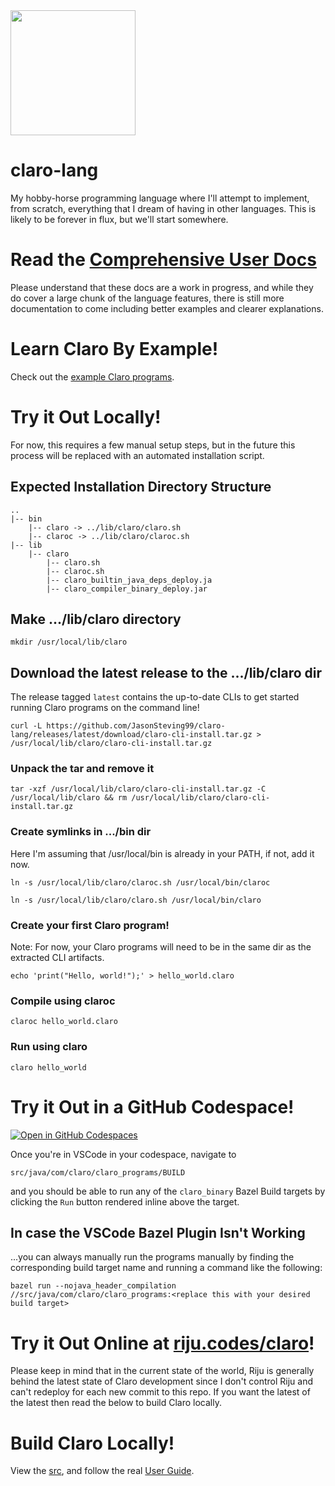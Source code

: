 <div align="left">
  <img src="https://github.com/JasonSteving99/claro-lang/blob/main/logo/ClaroLogoFromArrivalHeptapodOfferWeapon1.jpeg" width=200 height=200>
</div>

# claro-lang

My hobby-horse programming language where I'll attempt to implement, from
scratch, everything that I dream of having in other languages. This is
likely to be forever in flux, but we'll start somewhere.

# Read the [Comprehensive User Docs](https://jasonsteving99.github.io/claro-lang/)
Please understand that these docs are a work in progress, and while they do cover a large chunk of the language features, there is still more documentation to come including better examples and clearer explanations.

# Learn Claro By Example! 
Check out the [example Claro programs](https://github.com/JasonSteving99/claro-lang/tree/main/src/java/com/claro/claro_programs).

# Try it Out Locally!
For now, this requires a few manual setup steps, but in the future this process will be replaced with an automated installation script.
## Expected Installation Directory Structure
```
..
|-- bin
    |-- claro -> ../lib/claro/claro.sh
    |-- claroc -> ../lib/claro/claroc.sh
|-- lib
    |-- claro
        |-- claro.sh
        |-- claroc.sh
        |-- claro_builtin_java_deps_deploy.ja
        |-- claro_compiler_binary_deploy.jar
```
## Make .../lib/claro directory
```
mkdir /usr/local/lib/claro
```
## Download the latest release to the .../lib/claro dir
The release tagged `latest` contains the up-to-date CLIs to get started running Claro programs on the command line! 
```
curl -L https://github.com/JasonSteving99/claro-lang/releases/latest/download/claro-cli-install.tar.gz > /usr/local/lib/claro/claro-cli-install.tar.gz
```
### Unpack the tar and remove it
```
tar -xzf /usr/local/lib/claro/claro-cli-install.tar.gz -C /usr/local/lib/claro && rm /usr/local/lib/claro/claro-cli-install.tar.gz
```
### Create symlinks in .../bin dir
Here I'm assuming that /usr/local/bin is already in your PATH, if not, add it now.
```
ln -s /usr/local/lib/claro/claroc.sh /usr/local/bin/claroc
```
```
ln -s /usr/local/lib/claro/claro.sh /usr/local/bin/claro
```
### Create your first Claro program!
Note: For now, your Claro programs will need to be in the same dir as the extracted CLI artifacts.
```
echo 'print("Hello, world!");' > hello_world.claro
```
### Compile using claroc
```
claroc hello_world.claro
```
### Run using claro
```
claro hello_world
```


# Try it Out in a GitHub Codespace!
[![Open in GitHub Codespaces](https://github.com/codespaces/badge.svg)](https://codespaces.new/JasonSteving99/claro-lang?quickstart=1)

Once you're in VSCode in your codespace, navigate to
```
src/java/com/claro/claro_programs/BUILD
```
and you should be able to run any of the `claro_binary` Bazel Build targets by clicking the `Run` button rendered inline above the target.

## In case the VSCode Bazel Plugin Isn't Working
...you can always manually run the programs manually by finding the corresponding build target name and running a command like the following:
```
bazel run --nojava_header_compilation //src/java/com/claro/claro_programs:<replace this with your desired build target>
```

# Try it Out Online at [riju.codes/claro](https://riju.codes/claro)!
Please keep in mind that in the current state of the world, Riju is generally behind the latest state of Claro development since I don't control Riju and can't redeploy for each new commit to this repo. If you want the latest of the latest then read the below to build Claro locally. 

# Build Claro Locally!
View the [src](https://github.com/JasonSteving99/claro-lang/tree/main/src/java/com/claro), and follow the real [User Guide](https://github.com/JasonSteving99/claro-lang/tree/main/src/java/com/claro#running-claro-programs).
